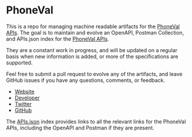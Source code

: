 # PhoneValThis is a repo for managing machine readable artifacts for the [PhoneVal APIs](http://www.strikeiron.com/Catalog/ProductDetail.aspx?pv=2.0&amp;pn=PHONEval). The goal is to maintain and evolve an OpenAPI, Postman Collection, and APIs.json index for the [PhoneVal APIs](http://www.strikeiron.com/Catalog/ProductDetail.aspx?pv=2.0&amp;pn=PHONEval).They are a constant work in progress, and will be updated on a regular basis when new information is added, or more of the specifications are supported.Feel free to submit a pull request to evolve any of the artifacts, and leave GitHub issues if you have any questions, comments, or feedback.- [Website](http://www.strikeiron.com/Catalog/ProductDetail.aspx?pv=2.0&amp;pn=PHONEval)- [Developer](http://www.strikeiron.com/Catalog/ProductDetail.aspx?pv=2.0&amp;pn=PHONEval)- [Twitter](https://twitter.com/Informatica)- [GitHub](https://github.com/Phonevalley)The [APIs.json](https://github.com/api-evangelist/phoneval/blob/master/apis.json) index provides links to all the relevant links for the PhoneVal APIs, including the OpenAPI and Postman if they are present.
